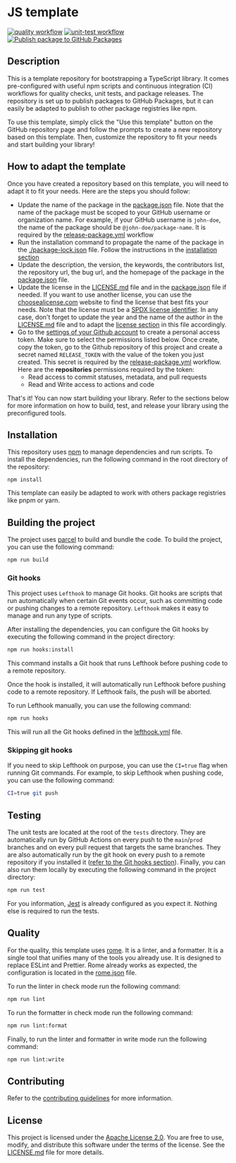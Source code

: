# JS template

[![quality workflow](https://github.com/qd-qd/template-js-lib/actions/workflows/quality-checks.yml/badge.svg?branch=main)](https://github.com/qd-qd/template-js-lib/actions/workflows/quality-checks.yml)
[![unit-test workflow](https://github.com/qd-qd/template-js-lib/actions/workflows/tests.yml/badge.svg?branch=main)](https://github.com/qd-qd/template-js-lib/actions/workflows/tests.yml)
[![Publish package to GitHub Packages](https://github.com/qd-qd/template-js-lib/actions/workflows/release-package.yml/badge.svg)](https://github.com/qd-qd/template-js-lib/actions/workflows/release-package.yml)

## Description

This is a template repository for bootstrapping a TypeScript library. It comes pre-configured with useful npm scripts and continuous integration (CI) workflows for quality checks, unit tests, and package releases. The repository is set up to publish packages to GitHub Packages, but it can easily be adapted to publish to other package registries like npm.

To use this template, simply click the "Use this template" button on the GitHub repository page and follow the prompts to create a new repository based on this template. Then, customize the repository to fit your needs and start building your library!

## How to adapt the template

Once you have created a repository based on this template, you will need to adapt it to fit your needs. Here are the steps you should follow:
- Update the name of the package in the [package.json](./package.json) file. Note that the name of the package must be scoped to your GitHub username or organization name. For example, if your GitHub username is `john-doe`, the name of the package should be `@john-doe/package-name`. It is required by the [release-package.yml](./.github/workflows/release-package.yml) workflow
- Run the installation command to propagate the name of the package in the [./package-lock.json](./package-lock.json) file. Follow the instructions in the [installation section](#installation)
- Update the description, the version, the keywords, the contributors list, the repository url, the bug url, and the homepage of the package in the [package.json](./package.json) file.
- Update the license in the [LICENSE.md](./LICENSE.md) file and in the [package.json](./package.json) file if needed. If you want to use another license, you can use the [choosealicense.com](https://choosealicense.com/) website to find the license that best fits your needs. Note that the license must be a [SPDX license identifier](https://spdx.org/licenses/). In any case, don't forget to update the year and the name of the author in the [LICENSE.md](./LICENSE.md) file and to adapt the [license section](#license) in this file accordingly.
- Go to the [settings of your Github account](https://github.com/settings/tokens?type=beta) to create a personal access token. Make sure to select the permissions listed below. Once create, copy the token, go to the Github repository of this project and create a secret named `RELEASE_TOKEN` with the value of the token you just created. This secret is required by the [release-package.yml](./.github/workflows/release-package.yml) workflow. Here are the **repositories** permissions required by the token:
  - Read access to commit statuses, metadata, and pull requests
  - Read and Write access to actions and code

That's it! You can now start building your library. Refer to the sections below for more information on how to build, test, and release your library using the preconfigured tools.

## Installation

This repository uses [npm](https://www.npmjs.com/) to manage dependencies and run scripts. To install the dependencies, run the following command in the root directory of the repository:

```
npm install
```

This template can easily be adapted to work with others package registries like pnpm or yarn.

## Building the project

The project uses [parcel](https://parceljs.org/) to build and bundle the code. To build the project, you can use the following command:

```sh
npm run build
```

### Git hooks

This project uses `Lefthook` to manage Git hooks. Git hooks are scripts that run automatically when certain Git events occur, such as committing code or pushing changes to a remote repository. `Lefthook` makes it easy to manage and run any type of scripts.

After installing the dependencies, you can configure the Git hooks by executing the following command in the project directory:

```sh
npm run hooks:install
```

This command installs a Git hook that runs Lefthook before pushing code to a remote repository.

Once the hook is installed, it will automatically run Lefthook before pushing code to a remote repository. If Lefthook fails, the push will be aborted.

To run Lefthook manually, you can use the following command:

```sh
npm run hooks
```

This will run all the Git hooks defined in the [lefthook.yml](./lefthook.yml) file.

### Skipping git hooks

If you need to skip Lefthook on purpose, you can use the `CI=true` flag when running Git commands. For example, to skip Lefthook when pushing code, you can use the following command:

```sh
CI=true git push
```

## Testing

The unit tests are located at the root of the `tests` directory. They are automatically run by GitHub Actions on every push to the `main`/`prod` branches and on every pull request that targets the same branches. They are also automatically run by the git hook on every push to a remote repository if you installed it ([refer to the Git hooks section](#git-hooks)). Finally, you can also run them locally by executing the following command in the project directory:

```sh
npm run test
```

For you information, [Jest](https://jestjs.io/) is already configured as you expect it. Nothing else is required to run the tests.

## Quality

For the quality, this template uses [rome](https://rome.tools/). It is a linter, and a formatter. It is a single tool that unifies many of the tools you already use. It is designed to replace ESLint and Prettier. Rome already works as expected, the configuration is located in the [rome.json](./rome.json) file.

To run the linter in check mode run the following command:

```sh
npm run lint
```

To run the formatter in check mode run the following command:

```sh
npm run lint:format
```

Finally, to run the linter and formatter in write mode run the following command:

```sh
npm run lint:write
```

## Contributing

Refer to the [contributing guidelines](./CONTRIBUTING.md) for more information.

## License

This project is licensed under the [Apache License 2.0](./LICENSE.md). You are free to use, modify, and distribute this software under the terms of the license. See the [LICENSE.md](./LICENSE.md) file for more details.
